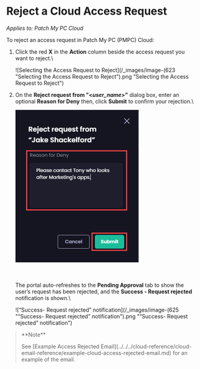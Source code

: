 # Reject a Cloud Access Request

_Applies to: Patch My PC Cloud_

To reject an access request in Patch My PC (PMPC) Cloud:

1.  Click the red **X** in the **Action** column beside the access request you want to reject.\


    ![Selecting the Access Request to Reject](/_images/image-(623 "Selecting the Access Request to Reject").png "Selecting the Access Request to Reject")


2.  On the **Reject request from "<**_**user\_name**_**>"** dialog box, enter an optional **Reason for Deny** then, click **Submit** to confirm your rejection.\


    ![](/_images/image-(624).png "")

    \
    \
    The portal auto-refreshes to the **Pending Approval** tab to show the user’s request has been rejected, and the **Success - Request rejected** notification is shown.\


    ![“Success- Request rejected” notification](/_images/image-(625 "“Success- Request rejected” notification").png "“Success- Request rejected” notification")

<blockquote class="wp-block-quote">
<p>**Note**</p>
<p>See [Example Access Rejected Email](../../../cloud-reference/cloud-email-reference/example-cloud-access-rejected-email.md) for an example of the email.</p>
</blockquote>